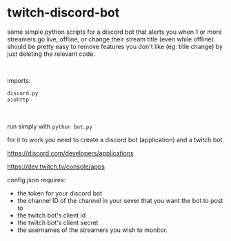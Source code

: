 # twitch-discord-bot
some simple python scripts for a discord bot that alerts you when 1 or more streamers go live, offline, or change their stream title (even while offline).
should be pretty easy to remove features you don't like (eg: title change) by just deleting the relevant code.

 <br />

imports:
```python
discord.py
aiohttp
```

 <br/>

run simply with `python bot.py`

for it to work you need to create a discord bot (application) and a twitch bot.

https://discord.com/developers/applications

https://dev.twitch.tv/console/apps

config.json requires:
- the token for your discord bot
- the channel ID of the channel in your sever that you want the bot to post to
- the twitch bot's client id
- the twitch bot's client secret
- the usernames of the streamers you wish to monitor.
